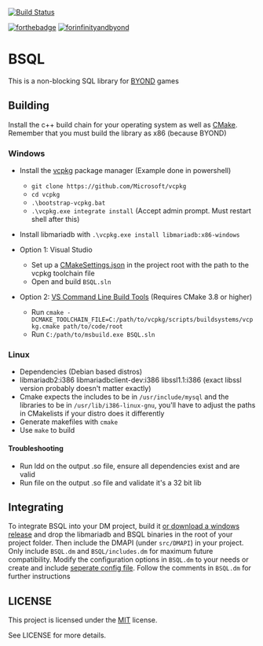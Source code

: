 [![Build Status](https://travis-ci.com/tgstation/BSQL.svg?branch=master)](https://travis-ci.com/tgstation/BSQL)

[![forthebadge](http://forthebadge.com/images/badges/built-with-love.svg)](http://forthebadge.com) [![forinfinityandbyond](https://user-images.githubusercontent.com/5211576/29499758-4efff304-85e6-11e7-8267-62919c3688a9.gif)](https://www.reddit.com/r/SS13/comments/5oplxp/what_is_the_main_problem_with_byond_as_an_engine/dclbu1a)

# BSQL

This is a non-blocking SQL library for [BYOND](http://www.byond.com) games

## Building

Install the c++ build chain for your operating system as well as [CMake](https://cmake.org). Remember that you must build the library as x86 (because BYOND)

### Windows

- Install the [vcpkg](https://github.com/Microsoft/vcpkg) package manager (Example done in powershell)
	- `git clone https://github.com/Microsoft/vcpkg`
	- `cd vcpkg`
	- `.\bootstrap-vcpkg.bat`
	- `.\vcpkg.exe integrate install` (Accept admin prompt. Must restart shell after this)
	
- Install libmariadb with `.\vcpkg.exe install libmariadb:x86-windows`

- Option 1: Visual Studio
	- Set up a [CMakeSettings.json](https://github.com/Microsoft/vcpkg/blob/master/docs/examples/using-sqlite.md#cmake-toolchain-file) in the project root with the path to the vcpkg toolchain file 
	- Open and build `BSQL.sln`
- Option 2: [VS Command Line Build Tools](https://www.visualstudio.com/downloads/#build-tools-for-visual-studio-2017) (Requires CMake 3.8 or higher)
	- Run `cmake -DCMAKE_TOOLCHAIN_FILE=C:/path/to/vcpkg/scripts/buildsystems/vcpkg.cmake path/to/code/root`
	- Run `C:/path/to/msbuild.exe BSQL.sln`

### Linux
- Dependencies (Debian based distros)
- libmariadb2:i386 libmariadbclient-dev:i386 libssl1.1:i386 (exact libssl version probably doesn't matter exactly)
- Cmake expects the includes to be in `/usr/include/mysql` and the libraries to be in `/usr/lib/i386-linux-gnu`, you'll have to adjust the paths in CMakelists if your distro does it differently
- Generate makefiles with `cmake`
- Use `make` to build
#### Troubleshooting
- Run ldd on the output .so file, ensure all dependencies exist and are valid
- Run file on the output .so file and validate it's a 32 bit lib

## Integrating

To integrate BSQL into your DM project, build it [or download a windows release](https://github.com/tgstation/BSQL/releases) and drop the libmariadb and BSQL binaries in the root of your project folder. Then include the DMAPI (under `src/DMAPI`) in your project. Only include `BSQL.dm` and `BSQL/includes.dm` for maximum future compatibility. Modify the configuration options in `BSQL.dm` to your needs or create and include [seperate config file](https://github.com/Cyberboss/tgstation/blob/105fd3f6fbd59c5e21e77cb98769a89ea81de131/code/__DEFINES/bsql.config.dm). Follow the comments in `BSQL.dm` for further instructions

## LICENSE

This project is licensed under the [MIT](https://en.wikipedia.org/wiki/MIT_License) license.

See LICENSE for more details.

